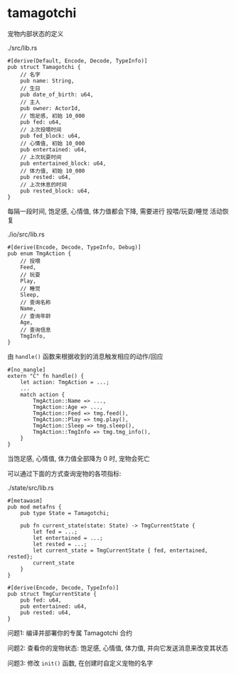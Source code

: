 # tamagotchi

宠物内部状态的定义

./src/lib.rs

```
#[derive(Default, Encode, Decode, TypeInfo)]
pub struct Tamagotchi {
    // 名字
    pub name: String,
    // 生日
    pub date_of_birth: u64,
    // 主人
    pub owner: ActorId,
    // 饱足感, 初始 10_000
    pub fed: u64,
    // 上次投喂时间
    pub fed_block: u64,
    // 心情值, 初始 10_000
    pub entertained: u64,
    // 上次玩耍时间
    pub entertained_block: u64,
    // 体力值, 初始 10_000
    pub rested: u64,
    // 上次休息的时间
    pub rested_block: u64,
}
```

每隔一段时间, 饱足感, 心情值, 体力值都会下降, 需要进行 投喂/玩耍/睡觉 活动恢复

./io/src/lib.rs

```
#[derive(Encode, Decode, TypeInfo, Debug)]
pub enum TmgAction {
    // 投喂
    Feed,
    // 玩耍
    Play,
    // 睡觉
    Sleep,
    // 查询名称
    Name,
    // 查询年龄
    Age,
    // 查询信息
    TmgInfo,
}
```

由 `handle()` 函数来根据收到的消息触发相应的动作/回应

```
#[no_mangle]
extern "C" fn handle() {
    let action: TmgAction = ...;
    ...
    match action {
        TmgAction::Name => ...,
        TmgAction::Age => ...,
        TmgAction::Feed => tmg.feed(),
        TmgAction::Play => tmg.play(),
        TmgAction::Sleep => tmg.sleep(),
        TmgAction::TmgInfo => tmg.tmg_info(),
    }
}
```

当饱足感, 心情值, 体力值全部降为 0 时, 宠物会死亡

可以通过下面的方式查询宠物的各项指标:

./state/src/lib.rs

```
#[metawasm]
pub mod metafns {
    pub type State = Tamagotchi;

    pub fn current_state(state: State) -> TmgCurrentState {
        let fed = ...;
        let entertained = ...;
        let rested = ...;
        let current_state = TmgCurrentState { fed, entertained, rested};
        current_state
    }
}

#[derive(Encode, Decode, TypeInfo)]
pub struct TmgCurrentState {
    pub fed: u64,
    pub entertained: u64,
    pub rested: u64,
}
```

问题1: 编译并部署你的专属 Tamagotchi 合约

问题2: 查看你的宠物状态: 饱足感, 心情值, 体力值, 并向它发送消息来改变其状态

问题3: 修改 `init()` 函数, 在创建时自定义宠物的名字

